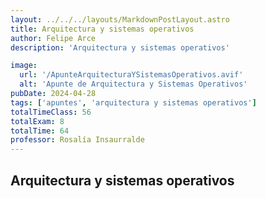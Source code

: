 ```yaml
---
layout: ../../../layouts/MarkdownPostLayout.astro
title: Arquitectura y sistemas operativos
author: Felipe Arce
description: 'Arquitectura y sistemas operativos'

image:
  url: '/ApunteArquitecturaYSistemasOperativos.avif'
  alt: 'Apunte de Arquitectura y Sistemas Operativos'
pubDate: 2024-04-28
tags: ['apuntes', 'arquitectura y sistemas operativos']
totalTimeClass: 56
totalExam: 8
totalTime: 64
professor: Rosalía Insaurralde 
---
```


## Arquitectura y sistemas operativos
